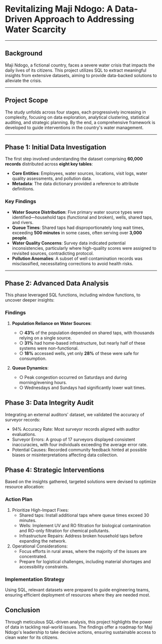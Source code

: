 # Revitalizing Maji Ndogo: A Data-Driven Approach to Addressing Water Scarcity

---

## Background

Maji Ndogo, a fictional country, faces a severe water crisis that impacts the daily lives of its citizens. This project utilizes SQL to extract meaningful insights from extensive datasets, aiming to provide data-backed solutions to alleviate the crisis.

---

## Project Scope

The study unfolds across four stages, each progressively increasing in complexity, focusing on data exploration, analytical clustering, statistical auditing, and strategic planning. By the end, a comprehensive framework is developed to guide interventions in the country's water management.

---

## Phase 1: Initial Data Investigation

The first step involved understanding the dataset comprising **60,000 records** distributed across **eight key tables**:

- **Core Entities**: Employees, water sources, locations, visit logs, water quality assessments, and pollution data.
- **Metadata**: The data dictionary provided a reference to attribute definitions.

### Key Findings

- **Water Source Distribution**: Five primary water source types were identified—household taps (functional and broken), wells, shared taps, and rivers.
- **Queue Times**: Shared taps had disproportionately long wait times, exceeding **500 minutes** in some cases, often serving over **3,000 people**.
- **Water Quality Concerns**: Survey data indicated potential inconsistencies, particularly where high-quality scores were assigned to revisited sources, contradicting protocol.
- **Pollution Anomalies**: A subset of well contamination records was misclassified, necessitating corrections to avoid health risks.

---

## Phase 2: Advanced Data Analysis

This phase leveraged SQL functions, including window functions, to uncover deeper insights:

### Findings

1. **Population Reliance on Water Sources**:
   - ○ **43%** of the population depended on shared taps, with thousands relying on a single source.
   - ○ **31%** had home-based infrastructure, but nearly half of these systems were non-functional.
   - ○ **18%** accessed wells, yet only **28%** of these were safe for consumption.

2. **Queue Dynamics**:
   - ○ Peak congestion occurred on Saturdays and during morning/evening hours.
   - ○ Wednesdays and Sundays had significantly lower wait times.

## Phase 3: Data Integrity Audit

Integrating an external auditors' dataset, we validated the accuracy of surveyor records:
- 94% Accuracy Rate: Most surveyor records aligned with auditor evaluations.
- Surveyor Errors: A group of 17 surveyors displayed consistent inaccuracies, with four individuals exceeding the average error rate.
- Potential Causes: Recorded community feedback hinted at possible biases or misinterpretations affecting data collection.

## Phase 4: Strategic Interventions

Based on the insights gathered, targeted solutions were devised to optimize resource allocation:

### Action Plan
1. Prioritize High-Impact Fixes:
   - Shared taps: Install additional taps where queue times exceed 30 minutes.
   - Wells: Implement UV and RO filtration for biological contamination and RO-only filtration for chemical pollutants.
   - Infrastructure Repairs: Address broken household taps before expanding the network.
2. Operational Considerations:
   - Focus efforts in rural areas, where the majority of the issues are concentrated.
   - Prepare for logistical challenges, including material shortages and accessibility constraints.

### Implementation Strategy
Using SQL, relevant datasets were prepared to guide engineering teams, ensuring efficient deployment of resources where they are needed most.

## Conclusion

Through meticulous SQL-driven analysis, this project highlights the power of data in tackling real-world issues. The findings offer a roadmap for Maji Ndogo's leadership to take decisive actions, ensuring sustainable access to clean water for its citizens.
